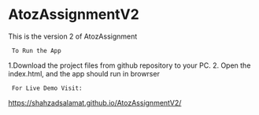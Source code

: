 # AtozAssignmentV2

This is the version 2 of AtozAssignment

     To Run the App
1.Download the project files from github repository to your PC.
2. Open the index.html, and the app should run in browrser 
     
     For Live Demo Visit:

https://shahzadsalamat.github.io/AtozAssignmentV2/
